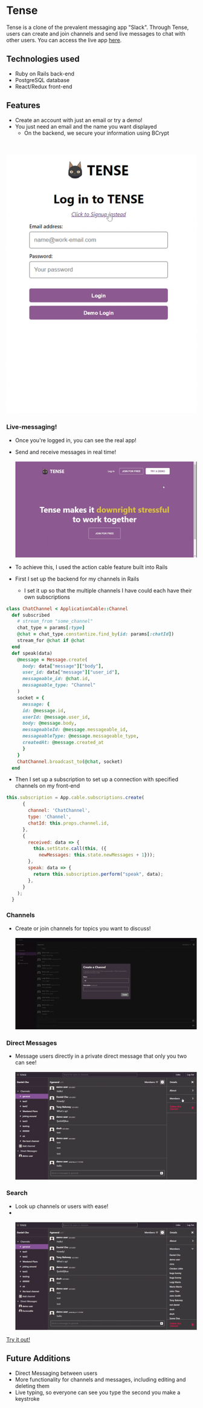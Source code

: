 # Tense

Tense is a clone of the prevalent messaging app "Slack". Through Tense, users can create and join channels and send live messages to chat with other users. You can access the live app [here](https://tense-app.herokuapp.com/#/).
## Technologies used
- Ruby on Rails back-end
- PostgreSQL database
- React/Redux front-end

## Features

- Create an account with just an email or try a demo!
- You just need an email and the name you want displayed
  - On the backend, we secure your information using BCrypt

<br></br>
![session-form](/app/assets/images/readme/account.gif)

### Live-messaging!
- Once you're logged in, you can see the real app!
- Send and receive messages in real time!
<br></br>
![messaging](/app/assets/images/readme/messaging.gif)

- To achieve this, I used the action cable feature built into Rails
- First I set up the backend for my channels in Rails
  - I set it up so that the multiple channels I have could each have their own subscriptions
 
``` Ruby
class ChatChannel < ApplicationCable::Channel
  def subscribed
    # stream_from "some_channel"
    chat_type = params[:type]
    @chat = chat_type.constantize.find_by(id: params[:chatId])
    stream_for @chat if @chat
  end
  def speak(data)
    @message = Message.create(
      body: data["message"]["body"],
      user_id: data["message"]["user_id"],
      messageable_id: @chat.id,
      messageable_type: "Channel"
    )
    socket = { 
      message: {
      id: @message.id,
      userId: @message.user_id,
      body: @message.body,
      messageableId: @message.messageable_id,
      messageableType: @message.messageable_type,
      createdAt: @message.created_at
      }
    }
    ChatChannel.broadcast_to(@chat, socket)
  end

```
- Then I set up a subscription to set up a connection with specified channels on my front-end

``` Javascript
this.subscription = App.cable.subscriptions.create(
      { 
        channel: 'ChatChannel',
        type: 'Channel',
        chatId: this.props.channel.id,
      },
      {
        received: data => {
          this.setState.call(this, ({
            newMessages: this.state.newMessages + 1}));
        },
        speak: data => {
          return this.subscription.perform("speak", data);
        },
      }
    );
  }

```

### Channels
- Create or join channels for topics you want to discuss!
<br></br>
![messaging](/app/assets/images/readme/channel_creation.gif)

### Direct Messages
- Message users directly in a private direct message that only you two can see!
<br></br>
![messaging](/app/assets/images/readme/dm.gif)

### Search
- Look up channels or users with ease!
- <br></br>
![messaging](/app/assets/images/readme/search.gif)

[Try it out!](https://tense-app.herokuapp.com/#/)

## Future Additions
- Direct Messaging between users
- More functionality for channels and messages, including editing and deleting them
- Live typing, so everyone can see you type the second you make a keystroke

